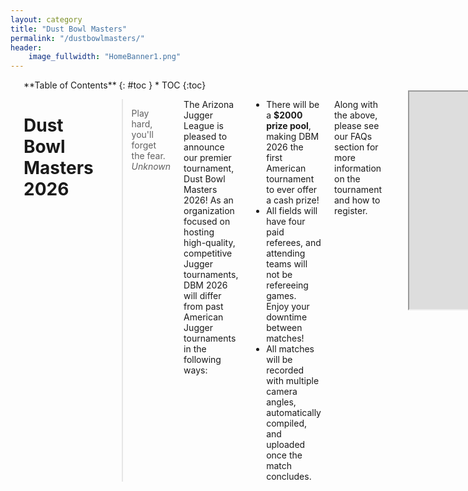 ```yaml
---
layout: category
title: "Dust Bowl Masters"
permalink: "/dustbowlmasters/"
header:
    image_fullwidth: "HomeBanner1.png" 
---
```

<div class="row">
<div class="medium-4 medium-push-8 columns" markdown="1">
<br/>
<div class="panel radius" markdown="1">
**Table of Contents**
{: #toc }
*  TOC
{:toc}
</div>
</div><!-- /.medium-4.columns -->



<div class="medium-8 medium-pull-4 columns" markdown="1">

<br/>

# Dust Bowl Masters 2026

> Play hard, you'll forget the fear.
<cite>Unknown</cite>

The Arizona Jugger League is pleased to announce our premier tournament, Dust Bowl Masters 2026! As an organization focused on hosting high-quality, competitive Jugger tournaments, DBM 2026 will differ from past American Jugger tournaments in the following ways:

- There will be a **$2000 prize pool**, making DBM 2026 the first American tournament to ever offer a cash prize!
- All fields will have four paid referees, and attending teams will not be refereeing games. Enjoy your downtime between matches!
- All matches will be recorded with multiple camera angles, automatically compiled, and uploaded once the match concludes.

Along with the above, please see our FAQs section for more information on the tournament and how to register.

<br/>

<iframe width="620" height="348"
src="https://www.youtube.com/embed/VwdHXtSKDOY?autoplay=1">
</iframe> 

# Frequently Asked Questions

## Tournament Structure:

#### What is Dust Bowl Masters 2026?
Dust Bowl Masters is a new tournament with the goal of encouraging competitive and intense play via prize pools, paid referees, and videography.

#### When will it be held?
DBM will be held during ASU’s spring break: March 14-15, 2026.

#### Where will it be?
The field location for DBM has not been confirmed, but expect the tournament to take place at Diablo stadium, Escalante Park, or another nearby location!

#### Who can participate?
DBM welcomes all players 18 or older, and all teams with between 5 and 15 participants.

#### What is the entry fee?
There will be an entry fee of $400 per team after our early bird registration deadline. 
If you register before September 30th, 2025, we will discount the charge to $300 per team.

#### How can I enter?
Registration will open on April 19th, along with instructions on how to register.
We have an 8 team cap for this tournament, after which further registrations will be placed on a waitlist if necessary.


## Rules and Format:

#### How will the tournament be refereed?
The tournament will be refereed entirely by paid refs. Enjoy your downtime between matches!

#### What ruleset and referee guidelines will be used?
Expect a reffing handbook/rulebook to be released in the next couple months! 
We tentatively aim to align our tournament rules and practices with the Virginia Jugger Group and their Moonshine tournament. 

#### What is the tournament format?
A more official announcement regarding tournament structure will be announced later. However, you should expect something along these lines:
- Matches will be composed of two 150 stone halves.
- Matches will be cut short once its time limit has been reached.
- There will be a round robin followed by two 4-team brackets and placement matches for 6th place and above.

#### What equipment will I need to bring?
Teams will be responsible for bringing all the standard jugger equipment!

#### What are the restrictions on equipment?
We aim to make pompfen standards as similar as possible to previous tournaments. Please see our rulebook when it is released for more information!


## Registration and Participation:

#### Can I register as an individual?
Unfortunately, we only will be accepting registrations as a team. However, we encourage you to reach out to teams who intend to participate and see if you can join them.

#### Will you allow teams to take Mercenaries?
Teams will be allowed only to play with the team members who signed up with them, and may not interchange at all throughout the tournament for any reason whatsoever. 
If a team is too injured or worn to continue without additional players, they will be expected to forfeit the tournament.

#### When are the registration deadlines?
Registration will close in February 2026. Specific registration deadlines are TBA.

#### Can I make changes to my team’s registration after submitting it?
Yes, before registration closes in February 2026 you may contact one of our organizers to add / remove players from your roster, or make any other reasonable changes.

#### What happens if I need to cancel my team's registration?
If you wish to cancel your team's registration, so long as you do so before registration closes in February 2026, we will refund 50% of your registration payment. 

#### What happens if the tournament gets cancelled?
In the unlikely event that the tournament gets cancelled, all registered teams will be issued a full refund for their entry fee.

## Prizes and Awards:

#### What are the prizes for winning?
If we have at least 4 teams participating in this tournament, we will award a $750 check to the 1st place winner, a $200 check to the 2nd place winner, and a $50 check to the 3rd place winner.

If we have at least 8 teams participating in the tournament, we will award a $1500 check to the 1st place winner, a $400 check to the 2nd place winner, and a $100 check to the 3rd place winner.

Exact allocation and distribution of the prizes are subject to change, but the total prize amount will remain the same or more.

#### Will there be awards for categories other than winning?
We currently have no plans for any awards beyond placement prizes, however it isn't unlikely that this could change! 


## Logistics and Media:

#### What happens in the case of bad weather?
If weather is not conducive to safe play during the tournament and we are not able to find a suitable indoor alternative, the tournament will unfortunately have to be cancelled. 

#### Can I get paid to help referee?
Yes! We are looking to pay 8 referees $300 each to help us with the tournament. 

#### Who do I contact if I have questions or feedback during the tournament?
Feel free to send your feedback to arizonajuggerleague@gmail.com, or pull aside one of the tournament organizers when they have time.

#### Will the tournament be recording our matches?
Yes! We will have 3 cameras set up on each field that will be setup to record simultaneously. Footage will be programmatically edited and uploaded to YouTube immediately after the match concludes.

#### Will the tournament be live-streamed?
While the logistics still need to be worked out before this is confirmed, AJL aims to also Livestream the tournament on twitch! 

